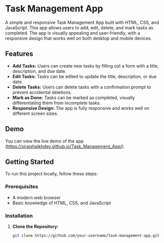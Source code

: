 # Task Management App

A simple and responsive Task Management App built with HTML, CSS, and JavaScript. This app allows users to add, edit, delete, and mark tasks as completed. The app is visually appealing and user-friendly, with a responsive design that works well on both desktop and mobile devices.

## Features

- **Add Tasks:** Users can create new tasks by filling out a form with a title, description, and due date.
- **Edit Tasks:** Tasks can be edited to update the title, description, or due date.
- **Delete Tasks:** Users can delete tasks with a confirmation prompt to prevent accidental deletions.
- **Mark as Done:** Tasks can be marked as completed, visually differentiating them from incomplete tasks.
- **Responsive Design:** The app is fully responsive and works well on different screen sizes.

## Demo

You can view the live demo of the app (https://sirajshaikhdev.github.io/Task_Management_App/).

## Getting Started

To run this project locally, follow these steps:

### Prerequisites

- A modern web browser
- Basic knowledge of HTML, CSS, and JavaScript

### Installation

1. **Clone the Repository:**
   ```bash
   git clone https://github.com/your-username/task-management-app.git
